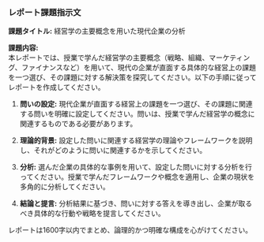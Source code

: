 ### レポート課題指示文

**課題タイトル:** 経営学の主要概念を用いた現代企業の分析

**課題内容:**  
本レポートでは、授業で学んだ経営学の主要概念（戦略、組織、マーケティング、ファイナンスなど）を用いて、現代の企業が直面する具体的な経営上の課題を一つ選び、その課題に対する解決策を探究してください。以下の手順に従ってレポートを作成してください。

1. **問いの設定:** 現代企業が直面する経営上の課題を一つ選び、その課題に関連する問いを明確に設定してください。問いは、授業で学んだ経営学の概念に関連するものである必要があります。

2. **理論的背景:** 設定した問いに関連する経営学の理論やフレームワークを説明し、それがどのように問いに関連するかを示してください。

3. **分析:** 選んだ企業の具体的な事例を用いて、設定した問いに対する分析を行ってください。授業で学んだフレームワークや概念を適用し、企業の現状を多角的に分析してください。

4. **結論と提言:** 分析結果に基づき、問いに対する答えを導き出し、企業が取るべき具体的な行動や戦略を提言してください。

レポートは1600字以内でまとめ、論理的かつ明確な構成を心がけてください。